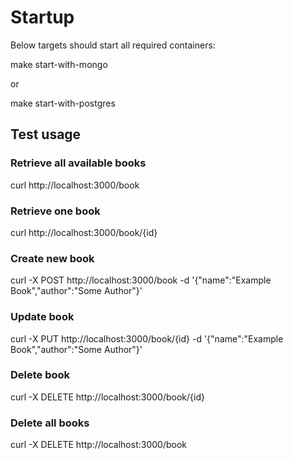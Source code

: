 # Startup

Below targets should start all required containers: 

make start-with-mongo

or

make start-with-postgres


## Test usage

### Retrieve all available books

curl http://localhost:3000/book

### Retrieve one book

curl http://localhost:3000/book/{id}

### Create new book

curl -X POST http://localhost:3000/book -d '{"name":"Example Book","author":"Some Author"}'

### Update book

curl -X PUT http://localhost:3000/book/{id} -d '{"name":"Example Book","author":"Some Author"}'

### Delete book

curl -X DELETE http://localhost:3000/book/{id}

### Delete all books

curl -X DELETE http://localhost:3000/book